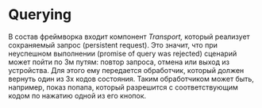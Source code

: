 Querying
===
В состав фреймворка входит компонент *Transport,* который реализует
сохраняемый запрос (persistent request). Это значит, что при неуспешном
выполнении (promise of query was rejected) сценарий может пойти по 3м
путям: повтор запроса, отмена или выход из устройства. Для этого ему
передается обработчик, который должен вернуть один из 3х кодов
состояния. Таким обработчиком может быть, например, показ попапа,
который разрешится с соответствующим кодом по нажатию одной из его
кнопок.